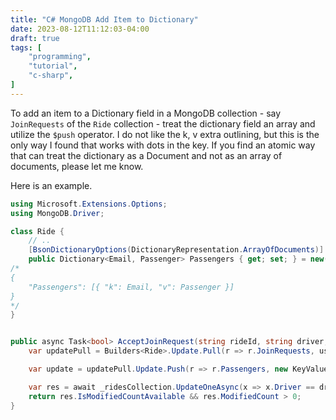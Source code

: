 ```yaml
---
title: "C# MongoDB Add Item to Dictionary"
date: 2023-08-12T11:12:03-04:00
draft: true
tags: [
    "programming",
    "tutorial",
    "c-sharp",
]
---
```


To add an item to a Dictionary field in a MongoDB collection - say `JoinRequests` of the `Ride` collection - treat the dictionary field an array and utilize the `$push` operator. I do not like the k, v extra outlining, but this is the only way I found that works with dots in the key. If you find an atomic way that can treat the dictionary as a Document and
not as an array of documents, please let me know.

Here is an example.

```cs
using Microsoft.Extensions.Options;
using MongoDB.Driver;

class Ride {
    // ..
    [BsonDictionaryOptions(DictionaryRepresentation.ArrayOfDocuments)]
    public Dictionary<Email, Passenger> Passengers { get; set; } = new();
/*
{
    "Passengers": [{ "k": Email, "v": Passenger }]
}
*/
}


public async Task<bool> AcceptJoinRequest(string rideId, string driver, string user) {
    var updatePull = Builders<Ride>.Update.Pull(r => r.JoinRequests, user);

    var update = updatePull.Update.Push(r => r.Passengers, new KeyValuePair<string, Passenger>(user, new Passenger()));

    var res = await _ridesCollection.UpdateOneAsync(x => x.Driver == driver && x.Id == rideId && x.JoinRequests.Contains(user), update);
    return res.IsModifiedCountAvailable && res.ModifiedCount > 0;
}
```
